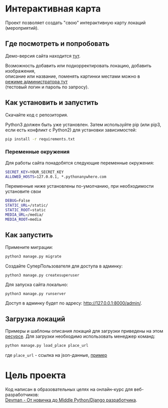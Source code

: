 # Интерактивная карта

Проект позволяет создать "свою" интерактивную карту локаций (мероприятий).  


## Где посмотреть и попробовать

Демо-версия сайта находится [тут](http://kruser.pythonanywhere.com/).

Возможность добавить или подкорректировать локацию, добавить изображения,  
описание или название, поменять картинки местами можно в  
[режиме администратора тут](http://kruser.pythonanywhere.com/admin/places/excursion/)  
(тестовый логин и пароль по запросу).


## Как установить и запустить

Скачайте код с репозитория.

Python3 должен быть уже установлен. Затем используйте pip (или pip3, если есть конфликт с Python2) для установки зависимостей:
```bash
pip install -r requirements.txt
```

### Переменные окружения
Для работы сайта понадобятся следующие переменные окружения:
```bash
SECRET_KEY=YOUR_SECRET_KEY
ALLOWED_HOSTS=127.0.0.1, *.pythonanywhere.com
```
Переменные ниже установлены по-умолчанию, при необходимости установите свои
```bash
DEBUG=False
STATIC_URL=/static/
STATIC_ROOT=static
MEDIA_URL=/media/
MEDIA_ROOT=media
```

## Как запустить

Примените миграции:

```bash
python3 manage.py migrate
```
Создайте СуперПользователя для доступа в админку:
```bash
python3 manage.py createsuperuser
```

Для запуска сайта локально:
```
python3 manage.py runserver
```
Доступ в админку будет по адресу: http://127.0.0.1:8000/admin/.


## Загрузка локаций

Примеры и шаблоны описания локаций для загрузки приведены на этом [ресурсе](https://github.com/devmanorg/where-to-go-places.git).
Для загрузки необходимо использовать менеджер команд:
```bash
python manage.py load_place place_url
```
где `place_url` - ссылка на json-данные, [пример](https://raw.githubusercontent.com/devmanorg/where-to-go-places/master/places/%D0%9A%D0%BE%D0%B2%D0%BE%D1%80%D0%BA%D0%B8%D0%BD%D0%B3%20Gravity.json)


# Цель проекта

Код написан в образовательных целях на онлайн-курс для веб-разработчиков:  
[Devman - От новичка до Middle Python/Django разработчика](https://dvmn.org/t/middle-python-dev-before-you-finish-the-course/).